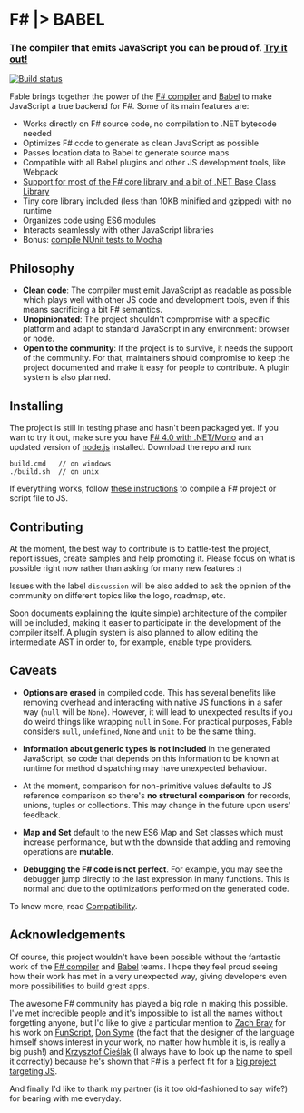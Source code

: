 # F# |> BABEL

### The compiler that emits JavaScript you can be proud of. [Try it out!](http://fsprojects.github.io/Fable/repl.html)
[![Build status](https://ci.appveyor.com/api/projects/status/vlmyxg64my74sik5?svg=true)](https://ci.appveyor.com/project/alfonsogarciacaro/fable)

Fable brings together the power of the [F# compiler](http://fsharp.github.io/FSharp.Compiler.Service/)
and [Babel](http://babeljs.io) to make JavaScript a true backend for F#.
Some of its main features are:

- Works directly on F# source code, no compilation to .NET bytecode needed
- Optimizes F# code to generate as clean JavaScript as possible
- Passes location data to Babel to generate source maps
- Compatible with all Babel plugins and other JS development tools, like Webpack
- [Support for most of the F# core library and a bit of .NET Base Class Library](docs/compatibility.md)
- Tiny core library included (less than 10KB minified and gzipped) with no runtime
- Organizes code using ES6 modules 
- Interacts seamlessly with other JavaScript libraries
- Bonus: [compile NUnit tests to Mocha](docs/testing.md)

## Philosophy

- **Clean code**: The compiler must emit JavaScript as readable as possible
  which plays well with other JS code and development tools, even if this
  means sacrificing a bit F# semantics. 
- **Unopinionated**: The project shouldn't compromise with a specific platform
  and adapt to standard JavaScript in any environment: browser or node.
- **Open to the community**: If the project is to survive, it needs the support of the community. For that, maintainers should compromise to keep the project documented and make it easy for people to contribute. A plugin system is also planned.

## Installing

The project is still in testing phase and hasn't been packaged yet. If you wan to try it out,
make sure you have [F# 4.0 with .NET/Mono](http://fsharp.org) and an updated version of [node.js](https://nodejs.org) installed.
Download the repo and run:
```
build.cmd   // on windows    
./build.sh  // on unix
```
If everything works, follow [these instructions](docs/compiling.md) to compile a F# project or script file to JS.

## Contributing

At the moment, the best way to contribute is to battle-test the project, report issues,
create samples and help promoting it. Please focus on what is possible right now rather than
asking for many new features :)

Issues with the label `discussion` will be also added to ask the opinion of the community
on different topics like the logo, roadmap, etc.

Soon documents explaining the (quite simple) architecture of the compiler will be included,
making it easier to participate in the development of the compiler itself. A plugin system
is also planned to allow editing the intermediate AST in order to, for example, enable type providers. 

## Caveats

- **Options are erased** in compiled code. This has several benefits like removing overhead
  and interacting with native JS functions in a safer way (`null` will be `None`).
  However, it will lead to unexpected results if you do weird things like wrapping `null` in `Some`.
  For practical purposes, Fable considers `null`, `undefined`, `None` and `unit` to be the same thing.

- **Information about generic types is not included** in the generated JavaScript, so code that
  depends on this information to be known at runtime for method dispatching may have unexpected behaviour.

- At the moment, comparison for non-primitive values defaults to JS reference comparison so there's
  **no structural comparison** for records, unions, tuples or collections. This may change in the future
  upon users' feedback.

- **Map and Set** default to the new ES6 Map and Set classes which must increase performance,
  but with the downside that adding and removing operations are **mutable**.

- **Debugging the F# code is not perfect**. For example, you may see the debugger jump directly
  to the last expression in many functions. This is normal and due to the optimizations performed
  on the generated code.

To know more, read [Compatibility](docs/compatibility.md).

## Acknowledgements

Of course, this project wouldn't have been possible without the fantastic work of the [F# compiler](http://fsharp.github.io/FSharp.Compiler.Service/)
and [Babel](http://babeljs.io) teams. I hope they feel proud seeing how their work has met in
a very unexpected way, giving developers even more possibilities to build great apps.

The awesome F# community has played a big role in making this possible. I've met incredible
people and it's impossible to list all the names without forgetting anyone, but I'd like to
give a particular mention to [Zach Bray](https://github.com/ZachBray) for his work on [FunScript](http://funscript.info/), [Don Syme](https://github.com/dsyme) (the fact that the designer
of the language himself shows interest in your work, no matter how humble it is, is really a big push!)
and [Krzysztof Cieślak](https://github.com/Krzysztof-Cieslak) (I always have to look up the name to spell it correctly) because he's shown that
F# is a perfect fit for a [big project targeting JS](http://ionide.io/).

And finally I'd like to thank my partner (is it too old-fashioned to say wife?) for bearing with me
everyday.
